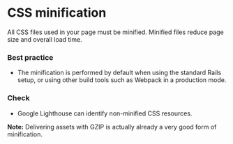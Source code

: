 # CSS minification
All CSS files used in your page must be minified. Minified files reduce page size and overall load time.

### Best practice
* The minification is performed by default when using the standard Rails setup, or using other build tools such as Webpack in a production mode.

### Check
* Google Lighthouse can identify non-minified CSS resources.

**Note:** Delivering assets with GZIP is actually already a very good form of minification.